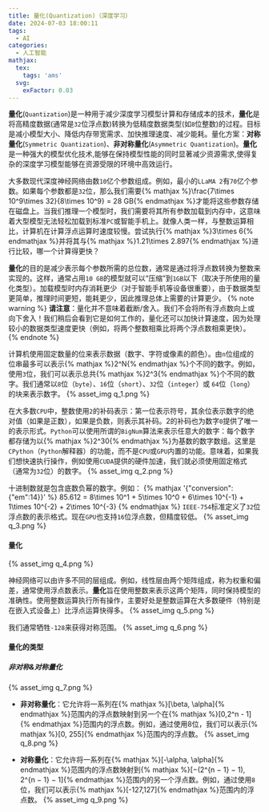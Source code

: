 ```yaml
---
title: 量化(Quantization)（深度学习）
date: 2024-07-03 18:00:11
tags:
  - AI
categories:
  - 人工智能
mathjax:
  tex:
    tags: 'ams'
  svg:
    exFactor: 0.03
---
```


**量化**(`Quantization`)是一种用于减少深度学习模型计算和存储成本的技术，**量化**是将高精度数据(通常是`32`位浮点数)转换为低精度数据类型(如`8`位整数)的过程。目标是减小模型大小、降低内存带宽需求、加快推理速度、减少能耗。量化方案：**对称量化**(`Symmetric Quantization`)、**非对称量化**(`Asymmetric Quantization`)。**量化**是一种强大的模型优化技术,能够在保持模型性能的同时显著减少资源需求,使得复杂的深度学习模型能够在资源受限的环境中高效运行。
<!-- more -->

大多数现代深度神经网络由数`10`亿个参数组成。例如，最小的`LLaMA 2`有`70`亿个参数。如果每个参数都是`32`位，那么我们需要{% mathjax %}\frac{7\times 10^9\times 32}{8\times 10^9} = 28 GB{% endmathjax %}才能将这些参数存储在磁盘上。当我们推理一个模型时，我们需要将其所有参数加载到内存中，这意味着大型模型无法轻松加载到标准`PC`或智能手机上。就像人类一样，与整数运算相比，计算机在计算浮点运算时速度较慢。尝试执行{% mathjax %}3\times 6{% endmathjax %}并将其与{% mathjax %}1.21\times 2.897{% endmathjax %}进行比较，哪一个计算得更快？

**量化**的目的是减少表示每个参数所需的总位数，通常是通过将浮点数转换为整数来实现的。这样，通常占用`10 GB`的模型就可以“压缩”到`1GB`以下（取决于所使用的量化类型）。加载模型时内存消耗更少（对于智能手机等设备很重要），由于数据类型更简单，推理时间更短，能耗更少，因此推理总体上需要的计算更少。
{% note warning %}
**请注意**：量化并不意味着截断/舍入。我们不会将所有浮点数向上或向下舍入！我们稍后会看到它是如何工作的，量化还可以加快计算速度，因为处理较小的数据类型速度更快（例如，将两个整数相乘比将两个浮点数相乘更快）。
{% endnote %}

计算机使用固定数量的位来表示数据（数字、字符或像素的颜色）。由`n`位组成的位串最多可以表示{% mathjax %}2^N{% endmathjax %}个不同的数字。例如，使用`3`位，我们可以表示总共{% mathjax %}2^3{% endmathjax %}个不同的数字。我们通常以`8`位（`byte`）、`16`位（`short`）、`32`位（`integer`）或 `64`位（`long`）的块来表示数字。
{% asset_img q_1.png %}

在大多数`CPU`中，整数使用`2`的补码表示：第一位表示符号，其余位表示数字的绝对值（如果是正数），如果是负数，则表示其补码。2的补码也为数字`0`提供了唯一的表示形式。`Python`可以使用所谓的`BigNum`算法来表示任意大的数字：每个数字都存储为以{% mathjax %}2^30{% endmathjax %}为基数的数字数组。这里是`CPython`（`Python`解释器）的功能，而不是`CPU`或`GPU`内置的功能。意味着，如果我们想快速执行操作，例如使用`CUDA`提供的硬件加速，我们就必须使用固定格式（通常为`32`位）的数字。
{% asset_img q_2.png %}

十进制数就是包含底数负幂的数字。例如：
{% mathjax '{"conversion":{"em":14}}' %}
85.612 = 8\times 10^1 + 5\times 10^0 + 6\times 10^{-1} + 1\times 10^{-2} + 2\times 10^{-3}
{% endmathjax %}
`IEEE-754`标准定义了`32`位浮点数的表示格式。现在`GPU`也支持`16`位浮点数，但精度较低。
{% asset_img q_3.png %}

#### 量化

{% asset_img q_4.png %}

神经网络可以由许多不同的层组成。例如，线性层由两个矩阵组成，称为权重和偏差，通常使用浮点数表示。**量化**旨在使用整数来表示这两个矩阵，同时保持模型的准确性。使用整数运算执行所有操作，主要好处是整数运算在大多数硬件（特别是在嵌入式设备上）比浮点运算快得多。
{% asset_img q_5.png %}

我们通常牺牲`-128`来获得对称范围。
{% asset_img q_6.png %}

#### 量化的类型

##### 非对称&对称量化

{% asset_img q_7.png %}

- **非对称量化**：它允许将一系列在{% mathjax %}[\beta, \alpha]{% endmathjax %}范围内的浮点数映射到另一个在{% mathjax %}[0,2^n - 1]{% endmathjax %}范围内的浮点数。例如，通过使用8位，我们可以表示{% mathjax %}[0, 255]{% endmathjax %}范围内的浮点数。
{% asset_img q_8.png %}

- **对称量化**：它允许将一系列在{% mathjax %}[-\alpha, \alpha]{% endmathjax %}范围内的浮点数映射到{% mathjax %}[−(2^{n − 1} − 1), 2^{n − 1} − 1]{% endmathjax %}范围内的另一个浮点数。例如，通过使用`8`位，我们可以表示{% mathjax %}[-127,127]{% endmathjax %}范围内的浮点数。
{% asset_img q_9.png %}

